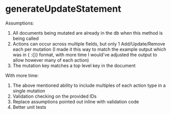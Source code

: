 # generateUpdateStatement

Assumptions:
 1. All documents being mutated are already in the db when this method is being called
 2. Actions can occur across multiple fields, but only 1 Add/Update/Remove each per mutation
 (I made it this way to match the example output which was in { <action>:{}} format,
  with more time I would've adjusted the output to allow however many of each action)
 3. The mutation key matches a top level key in the document
 
  With more time:
 1. The above mentioned ability to include multiples of each action type in a single mutation
 2. Validation checking on the provided IDs
 3. Replace assumptions pointed out inline with validation code
 4. Better unit tests
